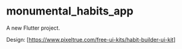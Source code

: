 # monumental_habits_app

A new Flutter project.

Design: [https://www.pixeltrue.com/free-ui-kits/habit-builder-ui-kit]
